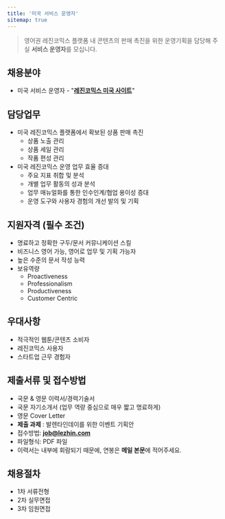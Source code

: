 ```yaml
---
title: '미국 서비스 운영자'
sitemap: true
---
```


> 영어권 레진코믹스 플랫폼 내 콘텐츠의 판매 촉진을 위한 운영기획을 담당해 주실
**서비스 운영자**를 모십니다.	


## 채용분야 

- 미국 서비스 운영자 - "**[레진코믹스 미국 사이트](https://www.lezhin.com/en)**"


## 담당업무

- 미국 레진코믹스 플랫폼에서 확보된 상품 판매 촉진
  - 상품 노출 관리
  - 상품 세일 관리
  - 작품 편성 관리
- 미국 레진코믹스 운영 업무 효율 증대
  - 주요 지표 취합 및 분석
  - 개별 업무 활동의 성과 분석
  - 업무 매뉴얼화를 통한 인수인계/협업 용이성 증대
  - 운영 도구와 사용자 경험의 개선 발의 및 기획


## 지원자격 (필수 조건)

- 명료하고 정확한 구두/문서 커뮤니케이션 스킬
- 비즈니스 영어 가능, 영어로 업무 및 기획 가능자 
- 높은 수준의 문서 작성 능력
- 보유역량
  - Proactiveness
  - Professionalism
  - Productiveness
  - Customer Centric


## 우대사항

- 적극적인 웹툰/콘텐츠 소비자
- 레진코믹스 사용자
- 스타트업 근무 경험자


## 제출서류 및 접수방법

- 국문 & 영문 이력서/경력기술서
- 국문 자기소개서 (업무 역량 중심으로 매우 짧고 명료하게)
- 영문 Cover Letter
- **제출 과제** : 발렌타인데이를 위한 이벤트 기획안
- 접수방법: **job@lezhin.com**
- 파일형식: PDF 파일
- 이력서는 내부에 회람되기 때문에, 연봉은 **메일 본문**에 적어주세요.


## 채용절차 

- 1차 서류전형
- 2차 실무면접
- 3차 임원면접

